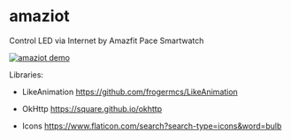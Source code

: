 # amaziot
Control LED via Internet by Amazfit Pace Smartwatch

[![amaziot demo](https://gifs.com/gif/controls-led-via-internet-by-amazfit-pace-watch-and-firebase-7127Dr)](https://youtu.be/jVNKsETxgyg)


Libraries:
- LikeAnimation
https://github.com/frogermcs/LikeAnimation

- OkHttp
https://square.github.io/okhttp

- Icons
https://www.flaticon.com/search?search-type=icons&word=bulb
